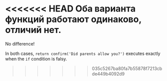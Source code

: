 <<<<<<< HEAD
Оба варианта функций работают одинаково, отличий нет.
=======
No difference!

In both cases, `return confirm('Did parents allow you?')` executes exactly when the `if` condition is falsy.
>>>>>>> 035c5267ba80fa7b55878f7213cbde449b4092d9
